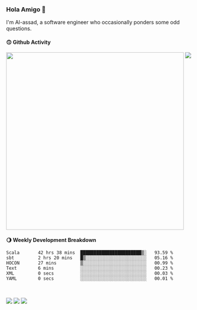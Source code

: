 ### Hola Amigo 🤣   

I'm Al-assad, a software engineer who occasionally ponders some odd questions.  
 
#### 🙃 Github Activity 
<div>
  <img src="https://github-readme-stats.vercel.app/api?username=al-assad&show_icons=true" align="top" style="display: inline-block;" width="480"/>
  <img src="https://github-readme-stats.vercel.app/api/top-langs/?username=al-assad&hide=css,html&langs_count=8&layout=compact" align="top" style="display: inline-block;"/>
</div>

#### 🌖 Weekly Development Breakdown
<!--START_SECTION:waka-->

```text
Scala       42 hrs 38 mins  ███████████████████████▒░   93.59 %
sbt         2 hrs 20 mins   █▒░░░░░░░░░░░░░░░░░░░░░░░   05.16 %
HOCON       27 mins         ▒░░░░░░░░░░░░░░░░░░░░░░░░   00.99 %
Text        6 mins          ░░░░░░░░░░░░░░░░░░░░░░░░░   00.23 %
XML         0 secs          ░░░░░░░░░░░░░░░░░░░░░░░░░   00.03 %
YAML        0 secs          ░░░░░░░░░░░░░░░░░░░░░░░░░   00.01 %
```

<!--END_SECTION:waka-->

<br>

<a href="https://twitter.com/Alassad_dev"><img src="https://img.shields.io/badge/Twitter-@Alassad__dev-blue?style=flat&logo=twitter" /></a>
<a href="https://t.me/alassad_dev"><img src="https://img.shields.io/badge/Telegram-@alassad__dev-orange?style=flat&logo=telegram" /></a>
<a href="https://al-assad.github.io"><img src="https://img.shields.io/badge/Blogs-Linying_Assad's_Blog-yellow?style=flat&logo=github" /></a>

